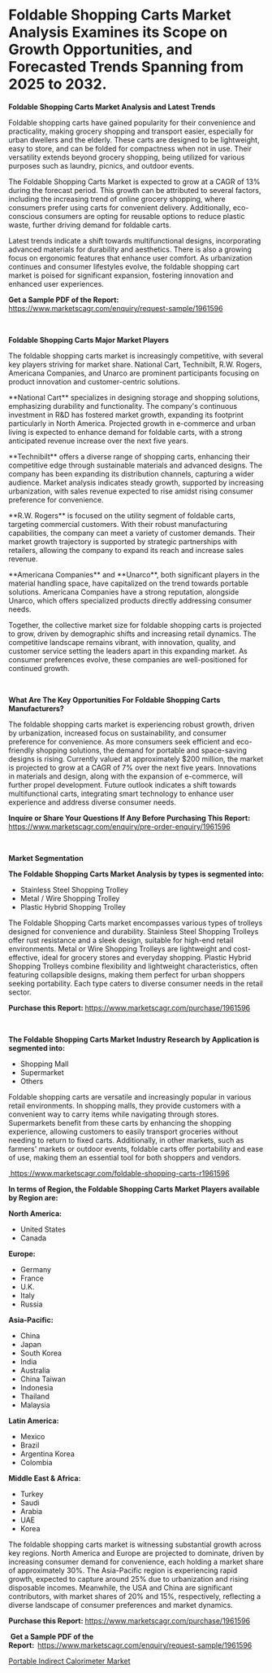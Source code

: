 <p><h1>Foldable Shopping Carts Market Analysis Examines its Scope on Growth Opportunities, and Forecasted Trends Spanning from 2025 to 2032.</h1></p><p><strong>Foldable Shopping Carts Market Analysis and Latest Trends</strong></p>
<p><p>Foldable shopping carts have gained popularity for their convenience and practicality, making grocery shopping and transport easier, especially for urban dwellers and the elderly. These carts are designed to be lightweight, easy to store, and can be folded for compactness when not in use. Their versatility extends beyond grocery shopping, being utilized for various purposes such as laundry, picnics, and outdoor events.</p><p>The Foldable Shopping Carts Market is expected to grow at a CAGR of 13% during the forecast period. This growth can be attributed to several factors, including the increasing trend of online grocery shopping, where consumers prefer using carts for convenient delivery. Additionally, eco-conscious consumers are opting for reusable options to reduce plastic waste, further driving demand for foldable carts. </p><p>Latest trends indicate a shift towards multifunctional designs, incorporating advanced materials for durability and aesthetics. There is also a growing focus on ergonomic features that enhance user comfort. As urbanization continues and consumer lifestyles evolve, the foldable shopping cart market is poised for significant expansion, fostering innovation and enhanced user experiences.</p></p>
<p><strong>Get a Sample PDF of the Report:&nbsp;</strong> <a href="https://www.marketscagr.com/enquiry/request-sample/1961596?utm_campaign=2935&utm_medium=2&utm_source=Github&utm_content=ia&utm_term=08042025&utm_id=foldable-shopping-carts">https://www.marketscagr.com/enquiry/request-sample/1961596</a></p>
<p>&nbsp;</p>
<p><strong>Foldable Shopping Carts Major Market Players</strong></p>
<p><p>The foldable shopping carts market is increasingly competitive, with several key players striving for market share. National Cart, Technibilt, R.W. Rogers, Americana Companies, and Unarco are prominent participants focusing on product innovation and customer-centric solutions.</p><p>**National Cart** specializes in designing storage and shopping solutions, emphasizing durability and functionality. The company's continuous investment in R&D has fostered market growth, expanding its footprint particularly in North America. Projected growth in e-commerce and urban living is expected to enhance demand for foldable carts, with a strong anticipated revenue increase over the next five years.</p><p>**Technibilt** offers a diverse range of shopping carts, enhancing their competitive edge through sustainable materials and advanced designs. The company has been expanding its distribution channels, capturing a wider audience. Market analysis indicates steady growth, supported by increasing urbanization, with sales revenue expected to rise amidst rising consumer preference for convenience.</p><p>**R.W. Rogers** is focused on the utility segment of foldable carts, targeting commercial customers. With their robust manufacturing capabilities, the company can meet a variety of customer demands. Their market growth trajectory is supported by strategic partnerships with retailers, allowing the company to expand its reach and increase sales revenue.</p><p>**Americana Companies** and **Unarco**, both significant players in the material handling space, have capitalized on the trend towards portable solutions. Americana Companies have a strong reputation, alongside Unarco, which offers specialized products directly addressing consumer needs.</p><p>Together, the collective market size for foldable shopping carts is projected to grow, driven by demographic shifts and increasing retail dynamics. The competitive landscape remains vibrant, with innovation, quality, and customer service setting the leaders apart in this expanding market. As consumer preferences evolve, these companies are well-positioned for continued growth.</p></p>
<p>&nbsp;</p>
<p><strong>What Are The Key Opportunities For Foldable Shopping Carts Manufacturers?</strong></p>
<p><p>The foldable shopping carts market is experiencing robust growth, driven by urbanization, increased focus on sustainability, and consumer preference for convenience. As more consumers seek efficient and eco-friendly shopping solutions, the demand for portable and space-saving designs is rising. Currently valued at approximately $200 million, the market is projected to grow at a CAGR of 7% over the next five years. Innovations in materials and design, along with the expansion of e-commerce, will further propel development. Future outlook indicates a shift towards multifunctional carts, integrating smart technology to enhance user experience and address diverse consumer needs.</p></p>
<p><strong>Inquire or Share Your Questions If Any Before Purchasing This Report:</strong> <a href="https://www.marketscagr.com/enquiry/pre-order-enquiry/1961596?utm_campaign=2935&utm_medium=2&utm_source=Github&utm_content=ia&utm_term=08042025&utm_id=foldable-shopping-carts">https://www.marketscagr.com/enquiry/pre-order-enquiry/1961596</a></p>
<p>&nbsp;</p>
<p><strong>Market Segmentation</strong></p>
<p><strong>The Foldable Shopping Carts Market Analysis by types is segmented into:</strong></p>
<p><ul><li>Stainless Steel Shopping Trolley</li><li>Metal / Wire Shopping Trolley</li><li>Plastic Hybrid Shopping Trolley</li></ul></p>
<p><p>The Foldable Shopping Carts market encompasses various types of trolleys designed for convenience and durability. Stainless Steel Shopping Trolleys offer rust resistance and a sleek design, suitable for high-end retail environments. Metal or Wire Shopping Trolleys are lightweight and cost-effective, ideal for grocery stores and everyday shopping. Plastic Hybrid Shopping Trolleys combine flexibility and lightweight characteristics, often featuring collapsible designs, making them perfect for urban shoppers seeking portability. Each type caters to diverse consumer needs in the retail sector.</p></p>
<p><strong>Purchase this Report:&nbsp;</strong><a href="https://www.marketscagr.com/purchase/1961596?utm_campaign=2935&utm_medium=2&utm_source=Github&utm_content=ia&utm_term=08042025&utm_id=foldable-shopping-carts">https://www.marketscagr.com/purchase/1961596</a></p>
<p>&nbsp;</p>
<p><strong>The Foldable Shopping Carts Market Industry Research by Application is segmented into:</strong></p>
<p><ul><li>Shopping Mall</li><li>Supermarket</li><li>Others</li></ul></p>
<p><p>Foldable shopping carts are versatile and increasingly popular in various retail environments. In shopping malls, they provide customers with a convenient way to carry items while navigating through stores. Supermarkets benefit from these carts by enhancing the shopping experience, allowing customers to easily transport groceries without needing to return to fixed carts. Additionally, in other markets, such as farmers' markets or outdoor events, foldable carts offer portability and ease of use, making them an essential tool for both shoppers and vendors.</p></p>
<p><a href="https://www.marketscagr.com/foldable-shopping-carts-r1961596?utm_campaign=2935&utm_medium=2&utm_source=Github&utm_content=ia&utm_term=08042025&utm_id=foldable-shopping-carts">&nbsp;https://www.marketscagr.com/foldable-shopping-carts-r1961596</a></p>
<p><strong>In terms of Region, the Foldable Shopping Carts Market Players available by Region are:</strong></p>
<p>
    <p> <strong> North America: </strong>
        <ul>
            <li>United States</li>
            <li>Canada</li>
        </ul>
        </p> 
    <p> <strong> Europe: </strong>
        <ul>
            <li>Germany</li>
            <li>France</li>
            <li>U.K.</li>
            <li>Italy</li>
            <li>Russia</li>
        </ul>
        </p> 
    <p> <strong> Asia-Pacific: </strong>
        <ul>
            <li>China</li>
            <li>Japan</li>
            <li>South Korea</li>
            <li>India</li>
            <li>Australia</li>
            <li>China Taiwan</li>
            <li>Indonesia</li>
            <li>Thailand</li>
            <li>Malaysia</li>
        </ul>
        </p> 
    <p> <strong> Latin America: </strong>
        <ul>
            <li>Mexico</li>
            <li>Brazil</li>
            <li>Argentina Korea</li>
            <li>Colombia</li>
        </ul>
        </p> 
    <p> <strong> Middle East & Africa: </strong>
        <ul>
            <li>Turkey</li>
            <li>Saudi</li>
            <li>Arabia</li>
            <li>UAE</li>
            <li>Korea</li>
        </ul>
    </p>
    </p>
<p><p>The foldable shopping carts market is witnessing substantial growth across key regions. North America and Europe are projected to dominate, driven by increasing consumer demand for convenience, each holding a market share of approximately 30%. The Asia-Pacific region is experiencing rapid growth, expected to capture around 25% due to urbanization and rising disposable incomes. Meanwhile, the USA and China are significant contributors, with market shares of 20% and 15%, respectively, reflecting a diverse landscape of consumer preferences and market dynamics.</p></p>
<p><strong>Purchase this Report: </strong><a href="https://www.marketscagr.com/purchase/1961596?utm_campaign=2935&utm_medium=2&utm_source=Github&utm_content=ia&utm_term=08042025&utm_id=foldable-shopping-carts">https://www.marketscagr.com/purchase/1961596</a></p>
<p>&nbsp;<strong>Get a Sample PDF of the Report:&nbsp;&nbsp;</strong><a href="https://www.marketscagr.com/enquiry/request-sample/1961596?utm_campaign=2935&utm_medium=2&utm_source=Github&utm_content=ia&utm_term=08042025&utm_id=foldable-shopping-carts">https://www.marketscagr.com/enquiry/request-sample/1961596</a></p>
<p><strong></strong></p>
<p><p><a href="https://github.com/birbamanan03/Market-Research-Report-List-1/blob/main/portable-indirect-calorimeter-market.md?utm_campaign=2935&utm_medium=2&utm_source=Github&utm_content=ia&utm_term=08042025&utm_id=foldable-shopping-carts">Portable Indirect Calorimeter Market</a></p></p>
